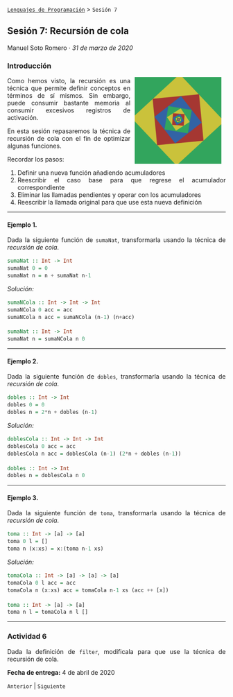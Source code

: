 [`Lenguajes de Programación`](../README.md) > `Sesión 7`

## Sesión 7: Recursión de cola

Manuel Soto Romero · *31 de marzo de 2020*

### Introducción

<img src="imagenes/imagen1.gif" align="right" height="200" width="200" hspace="10">
<div style="text-align: justify;">

Como hemos visto, la recursión es una técnica que permite definir conceptos en términos de sí mismos. Sin embargo, puede consumir bastante memoria al consumir excesivos registros de activación.

En esta sesión repasaremos la técnica de recursión de cola con el fin de optimizar algunas funciones.

Recordar los pasos:

1. Definir una nueva función añadiendo acumuladores
2. Reescribir el caso base para que regrese el acumulador correspondiente
3. Eliminar las llamadas pendientes y operar con los acumuladores
4. Reescribir la llamada original para que use esta nueva definición

---

#### Ejemplo 1.
Dada la siguiente función de `sumaNat`, transformarla usando la técnica de *recursión de cola*.

```haskell
sumaNat :: Int -> Int
sumaNat 0 = 0
sumaNat n = n + sumaNat n-1
```	

*Solución:*

```haskell
sumaNCola :: Int -> Int -> Int
sumaNCola 0 acc = acc
sumaNCola n acc = sumaNCola (n-1) (n+acc)

sumaNat :: Int -> Int
sumaNat n = sumaNCola n 0
```

---

#### Ejemplo 2.
Dada la siguiente función de `dobles`, transformarla usando la técnica de *recursión de cola*.

```haskell
dobles :: Int -> Int
dobles 0 = 0
dobles n = 2*n + dobles (n-1)
```	

*Solución:*

```haskell
doblesCola :: Int -> Int -> Int
doblesCola 0 acc = acc
doblesCola n acc = doblesCola (n-1) (2*n + dobles (n-1))

dobles :: Int -> Int
dobles n = doblesCola n 0
```

---

#### Ejemplo 3.
Dada la siguiente función de `toma`, transformarla usando la técnica de *recursión de cola*.

```haskell
toma :: Int -> [a] -> [a]
toma 0 l = []
toma n (x:xs) = x:(toma n-1 xs)
```	

*Solución:*

```haskell
tomaCola :: Int -> [a] -> [a] -> [a]
tomaCola 0 l acc = acc
tomaCola n (x:xs) acc = tomaCola n-1 xs (acc ++ [x])

toma :: Int -> [a] -> [a]
toma n l = tomaCola n l []
```

---

### Actividad 6

Dada la definición de `filter`, modificala para que use la técnica de recursión de cola.

**Fecha de entrega:** 4 de abril de 2020

</div>

`Anterior` | `Siguiente`